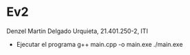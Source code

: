 # Ev2

Denzel Martin Delgado Urquieta, 21.401.250-2, ITI

- Ejecutar el programa
g++ main.cpp -o main.exe
./main.exe